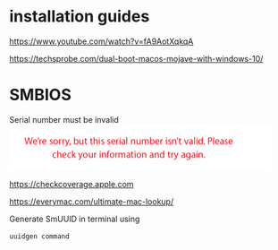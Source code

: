 # installation guides

https://www.youtube.com/watch?v=fA9AotXqkqA

https://techsprobe.com/dual-boot-macos-mojave-with-windows-10/

# SMBIOS

Serial number must be invalid
![Image](https://github.com/hiyongrui/hackintosh/blob/master/invalid_serialnumber.png?raw=true)

https://checkcoverage.apple.com

https://everymac.com/ultimate-mac-lookup/

Generate SmUUID in terminal using 
```
uuidgen command
```
